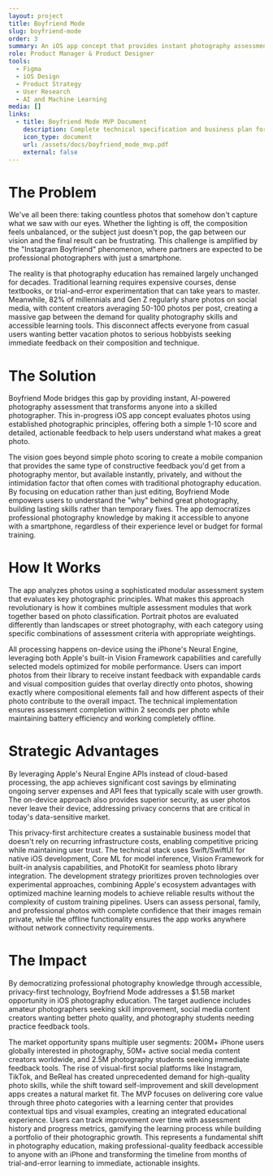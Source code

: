```yaml
---
layout: project
title: Boyfriend Mode
slug: boyfriend-mode
order: 3
summary: An iOS app concept that provides instant photography assessment using AI, helping users improve their photo skills through real-time feedback and educational guidance
role: Product Manager & Product Designer
tools:
  - Figma
  - iOS Design
  - Product Strategy
  - User Research
  - AI and Machine Learning
media: []
links:
  - title: Boyfriend Mode MVP Document
    description: Complete technical specification and business plan for the iOS photography assessment app
    icon_type: document
    url: /assets/docs/boyfriend_mode_mvp.pdf
    external: false
---
```


# The Problem

We've all been there: taking countless photos that somehow don't capture what we saw with our eyes. Whether the lighting is off, the composition feels unbalanced, or the subject just doesn't pop, the gap between our vision and the final result can be frustrating. This challenge is amplified by the "Instagram Boyfriend" phenomenon, where partners are expected to be professional photographers with just a smartphone.

The reality is that photography education has remained largely unchanged for decades. Traditional learning requires expensive courses, dense textbooks, or trial-and-error experimentation that can take years to master. Meanwhile, 82% of millennials and Gen Z regularly share photos on social media, with content creators averaging 50-100 photos per post, creating a massive gap between the demand for quality photography skills and accessible learning tools. This disconnect affects everyone from casual users wanting better vacation photos to serious hobbyists seeking immediate feedback on their composition and technique.

# The Solution

Boyfriend Mode bridges this gap by providing instant, AI-powered photography assessment that transforms anyone into a skilled photographer. This in-progress iOS app concept evaluates photos using established photographic principles, offering both a simple 1-10 score and detailed, actionable feedback to help users understand what makes a great photo.

The vision goes beyond simple photo scoring to create a mobile companion that provides the same type of constructive feedback you'd get from a photography mentor, but available instantly, privately, and without the intimidation factor that often comes with traditional photography education. By focusing on education rather than just editing, Boyfriend Mode empowers users to understand the "why" behind great photography, building lasting skills rather than temporary fixes. The app democratizes professional photography knowledge by making it accessible to anyone with a smartphone, regardless of their experience level or budget for formal training.

# How It Works

The app analyzes photos using a sophisticated modular assessment system that evaluates key photographic principles. What makes this approach revolutionary is how it combines multiple assessment modules that work together based on photo classification. Portrait photos are evaluated differently than landscapes or street photography, with each category using specific combinations of assessment criteria with appropriate weightings.

All processing happens on-device using the iPhone's Neural Engine, leveraging both Apple's built-in Vision Framework capabilities and carefully selected models optimized for mobile performance. Users can import photos from their library to receive instant feedback with expandable cards and visual composition guides that overlay directly onto photos, showing exactly where compositional elements fall and how different aspects of their photo contribute to the overall impact. The technical implementation ensures assessment completion within 2 seconds per photo while maintaining battery efficiency and working completely offline.

# Strategic Advantages

By leveraging Apple's Neural Engine APIs instead of cloud-based processing, the app achieves significant cost savings by eliminating ongoing server expenses and API fees that typically scale with user growth. The on-device approach also provides superior security, as user photos never leave their device, addressing privacy concerns that are critical in today's data-sensitive market.

This privacy-first architecture creates a sustainable business model that doesn't rely on recurring infrastructure costs, enabling competitive pricing while maintaining user trust. The technical stack uses Swift/SwiftUI for native iOS development, Core ML for model inference, Vision Framework for built-in analysis capabilities, and PhotoKit for seamless photo library integration. The development strategy prioritizes proven technologies over experimental approaches, combining Apple's ecosystem advantages with optimized machine learning models to achieve reliable results without the complexity of custom training pipelines. Users can assess personal, family, and professional photos with complete confidence that their images remain private, while the offline functionality ensures the app works anywhere without network connectivity requirements.

# The Impact

By democratizing professional photography knowledge through accessible, privacy-first technology, Boyfriend Mode addresses a $1.5B market opportunity in iOS photography education. The target audience includes amateur photographers seeking skill improvement, social media content creators wanting better photo quality, and photography students needing practice feedback tools.

The market opportunity spans multiple user segments: 200M+ iPhone users globally interested in photography, 50M+ active social media content creators worldwide, and 2.5M photography students seeking immediate feedback tools. The rise of visual-first social platforms like Instagram, TikTok, and BeReal has created unprecedented demand for high-quality photo skills, while the shift toward self-improvement and skill development apps creates a natural market fit. The MVP focuses on delivering core value through three photo categories with a learning center that provides contextual tips and visual examples, creating an integrated educational experience. Users can track improvement over time with assessment history and progress metrics, gamifying the learning process while building a portfolio of their photographic growth. This represents a fundamental shift in photography education, making professional-quality feedback accessible to anyone with an iPhone and transforming the timeline from months of trial-and-error learning to immediate, actionable insights.
